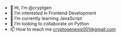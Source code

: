 - 👋 Hi, I’m @cryptgen
- 👀 I’m interested in Frontend Development
- 🌱 I’m currently learning JavaScript
- 💞️ I’m looking to collaborate on Python
- 📫 How to reach me cryptogenesis001@gmail.com

<!---
cryptgen/cryptgen is a ✨ special ✨ repository because its `README.md` (this file) appears on your GitHub profile.
You can click the Preview link to take a look at your changes.
--->
